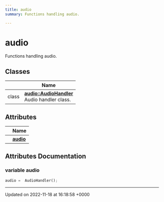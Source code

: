 ```yaml
---
title: audio
summary: Functions handling audio. 

---
```


# audio

Functions handling audio. 

## Classes

|                | Name           |
| -------------- | -------------- |
| class | **[audio::AudioHandler](/SignallingSystem-doc/audiosystem/Classes/classaudio_1_1AudioHandler/)** <br>Audio handler class.  |

## Attributes

|                | Name           |
| -------------- | -------------- |
| | **[audio](/SignallingSystem-doc/audiosystem/Namespaces/namespaceaudio/#variable-audio)**  |



## Attributes Documentation

### variable audio

```python
audio =  AudioHandler();
```





-------------------------------

Updated on 2022-11-18 at 16:18:58 +0000